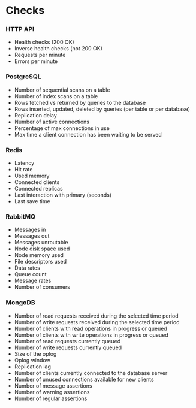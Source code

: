 # Checks

### HTTP API

- Health checks (200 OK)
- Inverse health checks (not 200 OK)
- Requests per minute
- Errors per minute

### PostgreSQL

- Number of sequential scans on a table
- Number of index scans on a table
- Rows fetched vs returned by queries to the database
- Rows inserted, updated, deleted by queries (per table or per database)
- Replication delay
- Number of active connections
- Percentage of max connections in use
- Max time a client connection has been waiting to be served

### Redis

- Latency
- Hit rate
- Used memory
- Connected clients
- Connected replicas
- Last interaction with primary (seconds)
- Last save time

### RabbitMQ

- Messages in
- Messages out
- Messages unroutable
- Node disk space used
- Node memory used
- File descriptors used
- Data rates
- Queue count
- Message rates
- Number of consumers

### MongoDB

- Number of read requests received during the selected time period
- Number of write requests received during the selected time period
- Number of clients with read operations in progress or queued
- Number of clients with write operations in progress or queued
- Number of read requests currently queued
- Number of write requests currently queued
- Size of the oplog
- Oplog window
- Replication lag
- Number of clients currently connected to the database server
- Number of unused connections available for new clients
- Number of message assertions
- Number of warning assertions
- Number of regular assertions